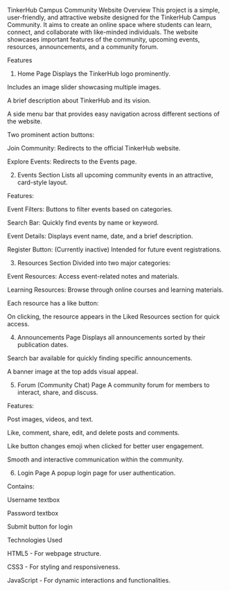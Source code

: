 TinkerHub Campus Community Website
Overview
This project is a simple, user-friendly, and attractive website designed for the TinkerHub Campus Community.
It aims to create an online space where students can learn, connect, and collaborate with like-minded individuals.
The website showcases important features of the community, upcoming events, resources, announcements, and a community forum.

Features
1. Home Page
Displays the TinkerHub logo prominently.

Includes an image slider showcasing multiple images.

A brief description about TinkerHub and its vision.

A side menu bar that provides easy navigation across different sections of the website.

Two prominent action buttons:

Join Community: Redirects to the official TinkerHub website.

Explore Events: Redirects to the Events page.


2. Events Section
Lists all upcoming community events in an attractive, card-style layout.

Features:

Event Filters: Buttons to filter events based on categories.

Search Bar: Quickly find events by name or keyword.

Event Details: Displays event name, date, and a brief description.

Register Button: (Currently inactive) Intended for future event registrations.


3. Resources Section
Divided into two major categories:

Event Resources: Access event-related notes and materials.

Learning Resources: Browse through online courses and learning materials.

Each resource has a like button:

On clicking, the resource appears in the Liked Resources section for quick access.


4. Announcements Page
Displays all announcements sorted by their publication dates.

Search bar available for quickly finding specific announcements.

A banner image at the top adds visual appeal.


5. Forum (Community Chat) Page
A community forum for members to interact, share, and discuss.

Features:

Post images, videos, and text.

Like, comment, share, edit, and delete posts and comments.

Like button changes emoji when clicked for better user engagement.

Smooth and interactive communication within the community.


6. Login Page
A popup login page for user authentication.

Contains:

Username textbox

Password textbox

Submit button for login


Technologies Used

HTML5 - For webpage structure.

CSS3 - For styling and responsiveness.

JavaScript - For dynamic interactions and functionalities.
